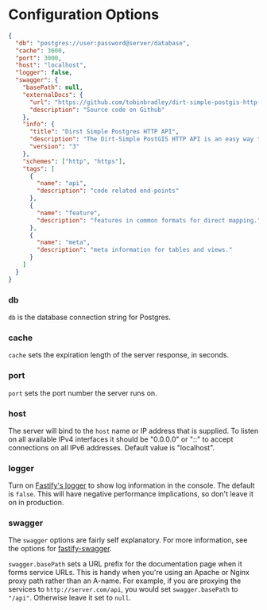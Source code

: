 # Configuration Options

```json
{
  "db": "postgres://user:password@server/database",
  "cache": 3600,
  "port": 3000,
  "host": "localhost",
  "logger": false,
  "swagger": {
    "basePath": null,
    "externalDocs": {
      "url": "https://github.com/tobinbradley/dirt-simple-postgis-http-api",
      "description": "Source code on Github"
    },
    "info": {
      "title": "Dirst Simple Postgres HTTP API",
      "description": "The Dirt-Simple PostGIS HTTP API is an easy way to expose geospatial functionality to your applications. It takes simple requests over HTTP and returns JSON, JSONP, or protobuf (Mapbox Vector Tile) to the requester. Although the focus of the project has generally been on exposing PostGIS functionality to web apps, you can use the framework to make an API to any database.",
      "version": "3"
    },
    "schemes": ["http", "https"],
    "tags": [
      {
        "name": "api",
        "description": "code related end-points"
      },
      {
        "name": "feature",
        "description": "features in common formats for direct mapping."
      },
      {
        "name": "meta",
        "description": "meta information for tables and views."
      }
    ]
  }
}
```

### db

`db` is the database connection string for Postgres.

### cache

`cache` sets the expiration length of the server response, in seconds.

### port

`port` sets the port number the server runs on.

### host

The server will bind to the `host` name or IP address that is supplied.
To listen on all available IPv4 interfaces it should be "0.0.0.0" or "::" to accept connections on all IPv6 addresses. Default value is "localhost".

### logger

Turn on [Fastify's logger](https://www.fastify.io/docs/latest/Logging/) to show log information in the console. The default is `false`. This will have negative performance implications, so don't leave it on in production.

### swagger

The `swagger` options are fairly self explanatory. For more information, see the options for [fastify-swagger](https://github.com/fastify/fastify-swagger).

`swagger.basePath` sets a URL prefix for the documentation page when it forms service URLs. This is handy when you're using an Apache or Nginx proxy path rather than an A-name. For example, if you are proxying the services to `http://server.com/api`, you would set `swagger.basePath` to `"/api"`. Otherwise leave it set to `null`.
